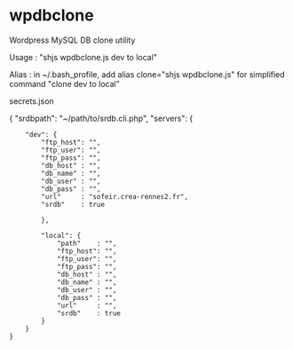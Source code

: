 # wpdbclone
Wordpress MySQL DB clone utility

Usage : "shjs wpdbclone.js dev to local"

Alias : in ~/.bash_profile, add alias clone="shjs wpdbclone.js" for simplified command "clone dev to local"

secrets.json

{
	"srdbpath": "~/path/to/srdb.cli.php",
	"servers": {

		"dev": {
			"ftp_host": "",
			"ftp_user": "",
			"ftp_pass": "",
			"db_host" : "",
			"db_name" : "",
			"db_user" : "",
			"db_pass" : "",
			"url"     : "sofeir.crea-rennes2.fr",
			"srdb"	  : true

			},

			"local": {
				"path"    : "",
				"ftp_host": "",
				"ftp_user": "",
				"ftp_pass": "",
				"db_host" : "",
				"db_name" : "",
				"db_user" : "",
				"db_pass" : "",
				"url"     : "",
				"srdb"	  : true
			}
		}
	}